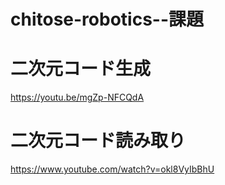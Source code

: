 # chitose-robotics--課題


# 二次元コード生成
https://youtu.be/mgZp-NFCQdA

# 二次元コード読み取り
https://www.youtube.com/watch?v=okl8VyIbBhU
